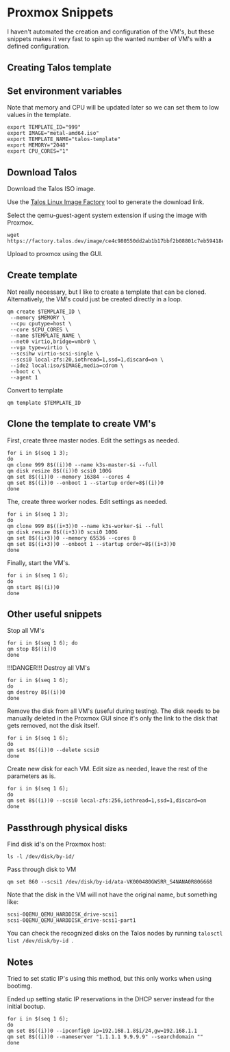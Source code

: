 # Proxmox Snippets

I haven't automated the creation and configuration of the VM's, but these snippets makes it very fast to spin up the wanted number of VM's with a defined configuration.



## Creating Talos template

## Set environment variables
Note that memory and CPU will be updated later so we can set them to low values in the template.
```shell
export TEMPLATE_ID="999"
export IMAGE="metal-amd64.iso"
export TEMPLATE_NAME="talos-template"
export MEMORY="2048"
export CPU_CORES="1"
```

## Download Talos
Download the Talos ISO image.

Use the [Talos Linux Image Factory](https://factory.talos.dev/) tool to generate the download link.

Select the qemu-guest-agent system extension if using the image with Proxmox.

```shell
wget https://factory.talos.dev/image/ce4c980550dd2ab1b17bbf2b08801c7eb59418eafe8f279833297925d67c7515/v1.10.4/$IMAGE
```

Upload to proxmox using the GUI.

## Create template
Not really necessary, but I like to create a template that can be cloned. Alternatively, the VM's could just be created directly in a loop.

```shell
qm create $TEMPLATE_ID \
 --memory $MEMORY \
 --cpu cputype=host \
 --core $CPU_CORES \
 --name $TEMPLATE_NAME \
 --net0 virtio,bridge=vmbr0 \
 --vga type=virtio \
 --scsihw virtio-scsi-single \
 --scsi0 local-zfs:20,iothread=1,ssd=1,discard=on \
 --ide2 local:iso/$IMAGE,media=cdrom \
 --boot c \
 --agent 1
```

Convert to template
```shell
qm template $TEMPLATE_ID
```

## Clone the template to create VM's

First, create three master nodes. Edit the settings as needed.

```shell
for i in $(seq 1 3);
do
qm clone 999 8$((i))0 --name k3s-master-$i --full
qm disk resize 8$((i))0 scsi0 100G
qm set 8$((i))0 --memory 16384 --cores 4
qm set 8$((i))0 --onboot 1 --startup order=8$((i))0
done
```

The, create three worker nodes. Edit settings as needed.

```shell
for i in $(seq 1 3);
do
qm clone 999 8$((i+3))0 --name k3s-worker-$i --full
qm disk resize 8$((i+3))0 scsi0 100G
qm set 8$((i+3))0 --memory 65536 --cores 8
qm set 8$((i+3))0 --onboot 1 --startup order=8$((i+3))0
done
```

Finally, start the VM's.

```shell
for i in $(seq 1 6);
do
qm start 8$((i))0
done
```

## Other useful snippets

Stop all VM's
```shell
for i in $(seq 1 6); do
qm stop 8$((i))0
done
```

!!!DANGER!!! Destroy all VM's
```shell
for i in $(seq 1 6);
do
qm destroy 8$((i))0
done
```

Remove the disk from all VM's (useful during testing). The disk needs to be manually deleted in the Proxmox GUI since it's only the link to the disk that gets removed, not the disk itself.
```shell
for i in $(seq 1 6);
do
qm set 8$((i))0 --delete scsi0
done
```

Create new disk for each VM. Edit size as needed, leave the rest of the parameters as is.
```shell
for i in $(seq 1 6);
do
qm set 8$((i))0 --scsi0 local-zfs:256,iothread=1,ssd=1,discard=on
done
```

## Passthrough physical disks
Find disk id's on the Proxmox host:

```shell
ls -l /dev/disk/by-id/
```

Pass through disk to VM
```shell
qm set 860 --scsi1 /dev/disk/by-id/ata-VK000480GWSRR_S4NANA0R806668
```

Note that the disk in the VM will not have the original name, but something like:
```
scsi-0QEMU_QEMU_HARDDISK_drive-scsi1
scsi-0QEMU_QEMU_HARDDISK_drive-scsi1-part1
```

You can check the recognized disks on the Talos nodes by running `talosctl list /dev/disk/by-id `.


## Notes
Tried to set static IP's using this method, but this only works when using bootimg.

Ended up setting static IP reservations in the DHCP server instead for the initial bootup.

```shell
for i in $(seq 1 6);
do
qm set 8$((i))0 --ipconfig0 ip=192.168.1.8$i/24,gw=192.168.1.1
qm set 8$((i))0 --nameserver "1.1.1.1 9.9.9.9" --searchdomain ""
done
```